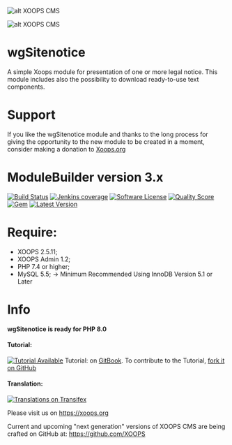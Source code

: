 ![alt XOOPS CMS](https://xoops.org/images/logoXoops4GithubRepository.png)

![alt XOOPS CMS](https://xoops.org/images/logoXoopsPhp8.png)

# wgSitenotice
A simple Xoops module for presentation of one or more legal notice. This module includes also the possibility to download ready-to-use text components.

# Support

If you like the wgSitenotice module and thanks to the long process for giving the opportunity to the new module to be created in a moment, consider making a donation to <a href="https://xoops.org/modules/xdonations/" target="_blank" title="Donate to Xoops">Xoops.org</a>

# ModuleBuilder version 3.x

[![Build Status](https://scrutinizer-ci.com/g/ggoffy/wgsitenotice/badges/build.png?b=master)](https://travis-ci.org/ggoffy/wgsitenotice)
[![Jenkins coverage](https://img.shields.io/jenkins/c/https/jenkins.qa.ubuntu.com/address-book-service-utopic-i386-ci.svg)](https://github.com/XoopsModules25x/modulebuilder)
[![Software License](https://img.shields.io/badge/license-GPL-brightgreen.svg?style=flat)](docs/license.txt)
[![Quality Score](https://img.shields.io/scrutinizer/g/ggoffy/wgsitenotice.svg?style=flat)](https://scrutinizer-ci.com/g/ggoffy/wgsitenotice)
[![Gem](https://img.shields.io/gem/dt/rails.svg)](XoopsModules25x/wgsitenotice)
[![Latest Version](https://img.shields.io/github/release/XoopsModules25x/wgsitenotice.svg?style=flat)](https://github.com/XoopsModules25x/wgsitenotice/releases/latest)

# Require:
- XOOPS 2.5.11;
- XOOPS Admin 1.2;
- PHP 7.4 or higher;
- MySQL 5.5; -> Minimum Recommended Using InnoDB Version 5.1 or Later


# Info

**wgSitenotice is ready for PHP 8.0**

#### Tutorial:
[![Tutorial Available](https://xoops.org/images/tutorial-available-blue.svg)](https://xoops.gitbook.io/wgsitenotice-tutorial/) Tutorial: on [GitBook](https://xoops.gitbook.io/wgsitenotice-tutorial/).
To contribute to the Tutorial, [fork it on GitHub](https://github.com/XoopsDocs/wgsitenotice-tutorial)

#### Translation:
[![Translations on Transifex](https://xoops.org/images/translations-transifex-blue.svg)](https://www.transifex.com/xoops)

Please visit us on https://xoops.org

Current and upcoming "next generation" versions of XOOPS CMS are being crafted on GitHub at: https://github.com/XOOPS
